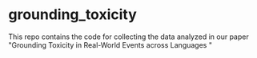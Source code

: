 # grounding_toxicity
This repo contains the code for collecting the data analyzed in our paper "Grounding Toxicity in Real-World Events across Languages "
